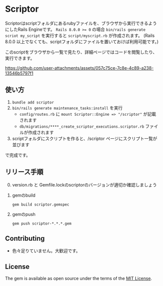 # Scriptor

Scriptorはscriptフォルダにあるrubyファイルを、ブラウザから実行できるようにしたRails Engineです。
`Rails 8.0.0 >= 0` の場合 `bin/rails generate scriot my_script` を実行すると `script/myscript.rb` が作成されます。
(Rails 8.0.0 以上でなくても、scriptフォルダにファイルを置いておけば利用可能です。)

このscriptをブラウザから一覧で見たり、詳細ページではコードを閲覧したり、実行できます。

https://github.com/user-attachments/assets/057c75ce-7c8e-4c89-a238-13546b5797f1



## 使い方

1. `bundle add scriptor`
2. `bin/rails generate maintenance_tasks:install` を実行
    - `config/routes.rb` に `mount Scriptor::Engine => "/scriptor"` が記載されます
    - `db/migrations/****_create_scriptor_executions.scriptor.rb` ファイルが作成されます
3. scriptフォルダにスクリプトを作ると、/scriptor ページにスクリプト一覧が並びます

で完成です。

## リリース手順

0. version.rb と Gemfile.lockのscriptorのバージョンが適切か確認しましょう


1. gemのbuild
    ```shell
    gem build scriptor.gemspec
    ```

2. gemのpush
    ```shll
    gem push scriptor-*.*.*.gem
    ```

## Contributing
- 色々足りていません。大歓迎です。

## License
The gem is available as open source under the terms of the [MIT License](https://opensource.org/licenses/MIT).
